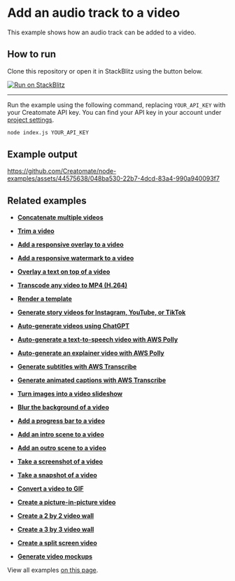 # Add an audio track to a video

This example shows how an audio track can be added to a video.

## How to run

Clone this repository or open it in StackBlitz using the button below.

[![Run on StackBlitz](https://user-images.githubusercontent.com/44575638/199058604-b6e5e08a-cdfd-451a-8ce9-ab7355b22786.svg)](https://stackblitz.com/github/creatomate/node-examples/tree/main/audio)

---

Run the example using the following command, replacing `YOUR_API_KEY` with your Creatomate API key. You can find your API key in your account under [project settings](https://creatomate.com/docs/api/rest-api/authentication).
```bash
node index.js YOUR_API_KEY
```

## Example output

https://github.com/Creatomate/node-examples/assets/44575638/048ba530-22b7-4dcd-83a4-990a940093f7

## Related examples

- **[Concatenate multiple videos](https://github.com/creatomate/node-examples/tree/main/concatenate)**

- **[Trim a video](https://github.com/creatomate/node-examples/tree/main/trim)**

- **[Add a responsive overlay to a video](https://github.com/creatomate/node-examples/tree/main/responsive-overlay)**

- **[Add a responsive watermark to a video](https://github.com/creatomate/node-examples/tree/main/watermark)**

- **[Overlay a text on top of a video](https://github.com/creatomate/node-examples/tree/main/text-overlay)**

- **[Transcode any video to MP4 (H.264)](https://github.com/creatomate/node-examples/tree/main/transcode)**

- **[Render a template](https://github.com/creatomate/node-examples/tree/main/template)**

- **[Generate story videos for Instagram, YouTube, or TikTok](https://github.com/creatomate/node-examples/tree/main/story-video)**

- **[Auto-generate videos using ChatGPT](https://github.com/creatomate/node-examples/tree/main/chatgpt)**

- **[Auto-generate a text-to-speech video with AWS Polly](https://github.com/creatomate/node-examples/tree/main/aws-polly)**

- **[Auto-generate an explainer video with AWS Polly](https://github.com/creatomate/node-examples/tree/main/text-to-speech)**

- **[Generate subtitles with AWS Transcribe](https://github.com/creatomate/node-examples/tree/main/aws-transcribe)**

- **[Generate animated captions with AWS Transcribe](https://github.com/creatomate/node-examples/tree/main/captions)**

- **[Turn images into a video slideshow](https://github.com/creatomate/node-examples/tree/main/slideshow)**

- **[Blur the background of a video](https://github.com/creatomate/node-examples/tree/main/blur-background)**

- **[Add a progress bar to a video](https://github.com/creatomate/node-examples/tree/main/progress-bar)**

- **[Add an intro scene to a video](https://github.com/creatomate/node-examples/tree/main/intro)**

- **[Add an outro scene to a video](https://github.com/creatomate/node-examples/tree/main/outro)**

- **[Take a screenshot of a video](https://github.com/creatomate/node-examples/tree/main/video-screenshot)**

- **[Take a snapshot of a video](https://github.com/creatomate/node-examples/tree/main/video-snapshot)**

- **[Convert a video to GIF](https://github.com/creatomate/node-examples/tree/main/video-to-gif)**

- **[Create a picture-in-picture video](https://github.com/creatomate/node-examples/tree/main/picture-in-picture)**

- **[Create a 2 by 2 video wall](https://github.com/creatomate/node-examples/tree/main/two-by-two)**

- **[Create a 3 by 3 video wall](https://github.com/creatomate/node-examples/tree/main/three-by-three)**

- **[Create a split screen video](https://github.com/creatomate/node-examples/tree/main/splitscreen)**

- **[Generate video mockups](https://github.com/creatomate/node-examples/tree/main/warp-video)**

View all examples [on this page](https://github.com/creatomate/node-examples).
